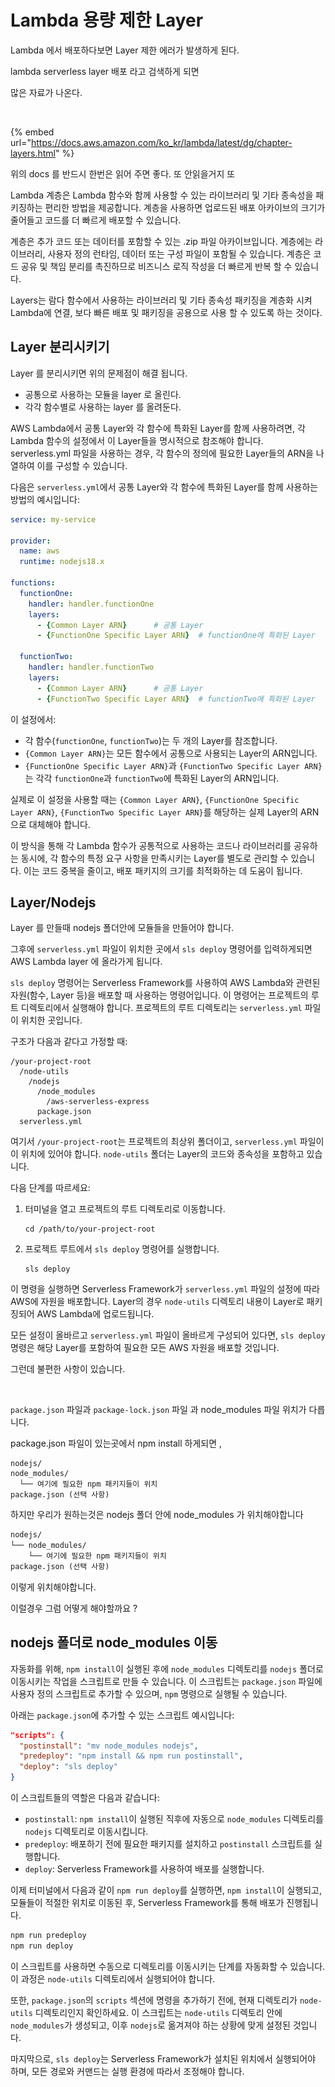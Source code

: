 # Lambda 용량 제한 Layer

Lambda 에서 배포하다보면 Layer 제한 에러가 발생하게 된다.

&#x20;

lambda serverless layer 배포 라고 검색하게 되면

많은 자료가 나온다.

<figure><img src="../../.gitbook/assets/스크린샷 2023-12-28 오후 5.44.40.png" alt=""><figcaption></figcaption></figure>

{% embed url="https://docs.aws.amazon.com/ko_kr/lambda/latest/dg/chapter-layers.html" %}

위의 docs 를 반드시 한번은 읽어 주면 좋다. 또 안읽을거지 또&#x20;



Lambda 계층은 Lambda 함수와 함께 사용할 수 있는 라이브러리 및 기타 종속성을 패키징하는 편리한 방법을 제공합니다. 계층을 사용하면 업로드된 배포 아카이브의 크기가 줄어들고 코드를 더 빠르게 배포할 수 있습니다.

계층은 추가 코드 또는 데이터를 포함할 수 있는 .zip 파일 아카이브입니다. 계층에는 라이브러리, 사용자 정의 런타임, 데이터 또는 구성 파일이 포함될 수 있습니다. 계층은 코드 공유 및 책임 분리를 촉진하므로 비즈니스 로직 작성을 더 빠르게 반복 할 수 있습니다.



Layers는 람다 함수에서 사용하는 라이브러리 및 기타 종속성 패키징을 계층화 시켜 Lambda에 연결, 보다 빠른 배포 및 패키징을 공용으로 사용 할 수 있도록 하는 것이다.



## Layer 분리시키기

Layer 를 분리시키면 위의 문제점이 해결 됩니다.



* 공통으로 사용하는 모듈을 layer 로 올린다.
* 각각 함수별로 사용하는 layer 를 올려둔다.

AWS Lambda에서 공통 Layer와 각 함수에 특화된 Layer를 함께 사용하려면, 각 Lambda 함수의 설정에서 이 Layer들을 명시적으로 참조해야 합니다. serverless.yml 파일을 사용하는 경우, 각 함수의 정의에 필요한 Layer들의 ARN을 나열하여 이를 구성할 수 있습니다.

다음은 `serverless.yml`에서 공통 Layer와 각 함수에 특화된 Layer를 함께 사용하는 방법의 예시입니다:

```yaml
service: my-service

provider:
  name: aws
  runtime: nodejs18.x

functions:
  functionOne:
    handler: handler.functionOne
    layers:
      - {Common Layer ARN}      # 공통 Layer
      - {FunctionOne Specific Layer ARN}  # functionOne에 특화된 Layer

  functionTwo:
    handler: handler.functionTwo
    layers:
      - {Common Layer ARN}      # 공통 Layer
      - {FunctionTwo Specific Layer ARN}  # functionTwo에 특화된 Layer
```

이 설정에서:

* 각 함수(`functionOne`, `functionTwo`)는 두 개의 Layer를 참조합니다.
* `{Common Layer ARN}`는 모든 함수에서 공통으로 사용되는 Layer의 ARN입니다.
* `{FunctionOne Specific Layer ARN}`과 `{FunctionTwo Specific Layer ARN}`는 각각 `functionOne`과 `functionTwo`에 특화된 Layer의 ARN입니다.

실제로 이 설정을 사용할 때는 `{Common Layer ARN}`, `{FunctionOne Specific Layer ARN}`, `{FunctionTwo Specific Layer ARN}`를 해당하는 실제 Layer의 ARN으로 대체해야 합니다.

이 방식을 통해 각 Lambda 함수가 공통적으로 사용하는 코드나 라이브러리를 공유하는 동시에, 각 함수의 특정 요구 사항을 만족시키는 Layer를 별도로 관리할 수 있습니다. 이는 코드 중복을 줄이고, 배포 패키지의 크기를 최적화하는 데 도움이 됩니다.



## Layer/Nodejs

Layer 를 만들때 nodejs 폴더안에 모듈들을 만들어야 합니다.

그후에 `serverless.yml` 파일이 위치한 곳에서 `sls deploy` 명령어를 입력하게되면 AWS Lambda layer 에 올라가게 됩니다.

`sls deploy` 명령어는 Serverless Framework를 사용하여 AWS Lambda와 관련된 자원(함수, Layer 등)을 배포할 때 사용하는 명령어입니다. 이 명령어는 프로젝트의 루트 디렉토리에서 실행해야 합니다. 프로젝트의 루트 디렉토리는 `serverless.yml` 파일이 위치한 곳입니다.

구조가 다음과 같다고 가정할 때:

```
/your-project-root
  /node-utils
    /nodejs
      /node_modules
        /aws-serverless-express
      package.json
  serverless.yml
```

여기서 `/your-project-root`는 프로젝트의 최상위 폴더이고, `serverless.yml` 파일이 이 위치에 있어야 합니다. `node-utils` 폴더는 Layer의 코드와 종속성을 포함하고 있습니다.

다음 단계를 따르세요:

1.  터미널을 열고 프로젝트의 루트 디렉토리로 이동합니다.

    ```
    cd /path/to/your-project-root
    ```
2.  프로젝트 루트에서 `sls deploy` 명령어를 실행합니다.

    ```
    sls deploy
    ```

이 명령을 실행하면 Serverless Framework가 `serverless.yml` 파일의 설정에 따라 AWS에 자원을 배포합니다. Layer의 경우 `node-utils` 디렉토리 내용이 Layer로 패키징되어 AWS Lambda에 업로드됩니다.

모든 설정이 올바르고 `serverless.yml` 파일이 올바르게 구성되어 있다면, `sls deploy` 명령은 해당 Layer를 포함하여 필요한 모든 AWS 자원을 배포할 것입니다.



그런데 불편한 사항이 있습니다.

<figure><img src="../../.gitbook/assets/스크린샷 2024-01-01 오후 8.46.47.png" alt=""><figcaption></figcaption></figure>

`package.json` 파일과 `package-lock.json` 파일 과 node\_modules 파일 위치가 다릅니다.

package.json 파일이 있는곳에서 npm install 하게되면 ,&#x20;



```
nodejs/
node_modules/
  └── 여기에 필요한 npm 패키지들이 위치
package.json (선택 사항)

```

하지만 우리가 원하는것은 nodejs 폴더 안에 node\_modules 가 위치해야합니다

```markdown
nodejs/
└── node_modules/
    └── 여기에 필요한 npm 패키지들이 위치
package.json (선택 사항)

```

이렇게 위치해야합니다.

이럴경우 그럼 어떻게 해야할까요 ?



## nodejs 폴더로 node\_modules 이동

자동화를 위해, `npm install`이 실행된 후에 `node_modules` 디렉토리를 `nodejs` 폴더로 이동시키는 작업을 스크립트로 만들 수 있습니다. 이 스크립트는 `package.json` 파일에 사용자 정의 스크립트로 추가할 수 있으며, `npm` 명령으로 실행될 수 있습니다.

아래는 `package.json`에 추가할 수 있는 스크립트 예시입니다:

```json
"scripts": {
  "postinstall": "mv node_modules nodejs",
  "predeploy": "npm install && npm run postinstall",
  "deploy": "sls deploy"
}
```

이 스크립트들의 역할은 다음과 같습니다:

* `postinstall`: `npm install`이 실행된 직후에 자동으로 `node_modules` 디렉토리를 `nodejs` 디렉토리로 이동시킵니다.
* `predeploy`: 배포하기 전에 필요한 패키지를 설치하고 `postinstall` 스크립트를 실행합니다.
* `deploy`: Serverless Framework를 사용하여 배포를 실행합니다.

이제 터미널에서 다음과 같이 `npm run deploy`를 실행하면, `npm install`이 실행되고, 모듈들이 적절한 위치로 이동된 후, Serverless Framework를 통해 배포가 진행됩니다.

```bash
npm run predeploy
npm run deploy
```

이 스크립트를 사용하면 수동으로 디렉토리를 이동시키는 단계를 자동화할 수 있습니다. 이 과정은 `node-utils` 디렉토리에서 실행되어야 합니다.

또한, `package.json`의 `scripts` 섹션에 명령을 추가하기 전에, 현재 디렉토리가 `node-utils` 디렉토리인지 확인하세요. 이 스크립트는 `node-utils` 디렉토리 안에 `node_modules`가 생성되고, 이후 `nodejs`로 옮겨져야 하는 상황에 맞게 설정된 것입니다.

마지막으로, `sls deploy`는 Serverless Framework가 설치된 위치에서 실행되어야 하며, 모든 경로와 커맨드는 실행 환경에 따라서 조정해야 합니다.


